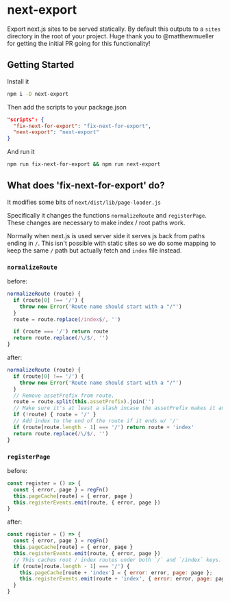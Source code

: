 # next-export

Export next.js sites to be served statically. By default this outputs to a `sites` directory in the root of your project. Huge thank you to @matthewmueller for getting the initial PR going for this functionality!


## Getting Started

Install it

```bash
npm i -D next-export
```

Then add the scripts to your package.json

```json
"scripts": {
  "fix-next-for-export": "fix-next-for-export",
  "next-export": "next-export"
}
```

And run it

```bash
npm run fix-next-for-export && npm run next-export
```


## What does 'fix-next-for-export' do?

It modifies some bits of `next/dist/lib/page-loader.js`

Specifically it changes the functions `normalizeRoute` and `registerPage`. These changes are necessary to make index / root paths work.

Normally when next.js is used server side it serves js back from paths ending in `/`. This isn't possible with static sites so we do some mapping to keep the same `/` path but actually fetch and `index` file instead.

### `normalizeRoute`

before:
```js
normalizeRoute (route) {
  if (route[0] !== '/') {
    throw new Error('Route name should start with a "/"')
  }
  route = route.replace(/index$/, '')

  if (route === '/') return route
  return route.replace(/\/$/, '')
}
```

after:
```js
normalizeRoute (route) {
  if (route[0] !== '/') {
    throw new Error('Route name should start with a "/"')
  }
  // Remove assetPrefix from route.
  route = route.split(this.assetPrefix).join('')
  // Make sure it's at least a slash incase the assetPrefix makes it an empty string (for root url).
  if (!route) { route = '/' }
  // Add index to the end of the route if it ends w/ '/'
  if (route[route.length - 1] === '/') return route + 'index'
  return route.replace(/\/$/, '')
}
```

### `registerPage`

before:
```js
const register = () => {
  const { error, page } = regFn()
  this.pageCache[route] = { error, page }
  this.registerEvents.emit(route, { error, page })
}
```

after:
```js
const register = () => {
  const { error, page } = regFn()
  this.pageCache[route] = { error, page }
  this.registerEvents.emit(route, { error, page })
  // This caches root / index routes under both `/` and `/index` keys.
  if (route[route.length - 1] === '/') {
    this.pageCache[route + 'index'] = { error: error, page: page };
    this.registerEvents.emit(route + 'index', { error: error, page: page });
  }
}
```

